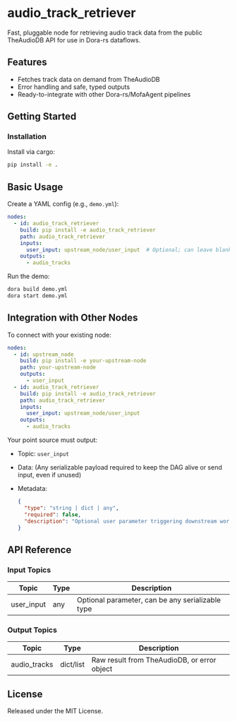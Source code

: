 # audio_track_retriever

Fast, pluggable node for retrieving audio track data from the public TheAudioDB API for use in Dora-rs dataflows.

## Features
- Fetches track data on demand from TheAudioDB
- Error handling and safe, typed outputs
- Ready-to-integrate with other Dora-rs/MofaAgent pipelines

## Getting Started

### Installation
Install via cargo:
```bash
pip install -e .
```

## Basic Usage

Create a YAML config (e.g., `demo.yml`):

```yaml
nodes:
  - id: audio_track_retriever
    build: pip install -e audio_track_retriever
    path: audio_track_retriever
    inputs:
      user_input: upstream_node/user_input  # Optional; can leave blank or wire as needed
    outputs:
      - audio_tracks
```

Run the demo:

```bash
dora build demo.yml
dora start demo.yml
```


## Integration with Other Nodes

To connect with your existing node:

```yaml
nodes:
  - id: upstream_node
    build: pip install -e your-upstream-node
    path: your-upstream-node
    outputs:
      - user_input
  - id: audio_track_retriever
    build: pip install -e audio_track_retriever
    path: audio_track_retriever
    inputs:
      user_input: upstream_node/user_input
    outputs:
      - audio_tracks
```

Your point source must output:

* Topic: `user_input`
* Data: (Any serializable payload required to keep the DAG alive or send input, even if unused)
* Metadata:

  ```json
  {
    "type": "string | dict | any",
    "required": false,
    "description": "Optional user parameter triggering downstream workflow. May remain unused."
  }
  ```

## API Reference

### Input Topics

| Topic      | Type             | Description                                      |
| ---------- | ---------------- | ------------------------------------------------ |
| user_input | any              | Optional parameter, can be any serializable type |

### Output Topics

| Topic        | Type       | Description                                |
| ------------ | ---------- | ------------------------------------------ |
| audio_tracks | dict/list  | Raw result from TheAudioDB, or error object |


## License

Released under the MIT License.
